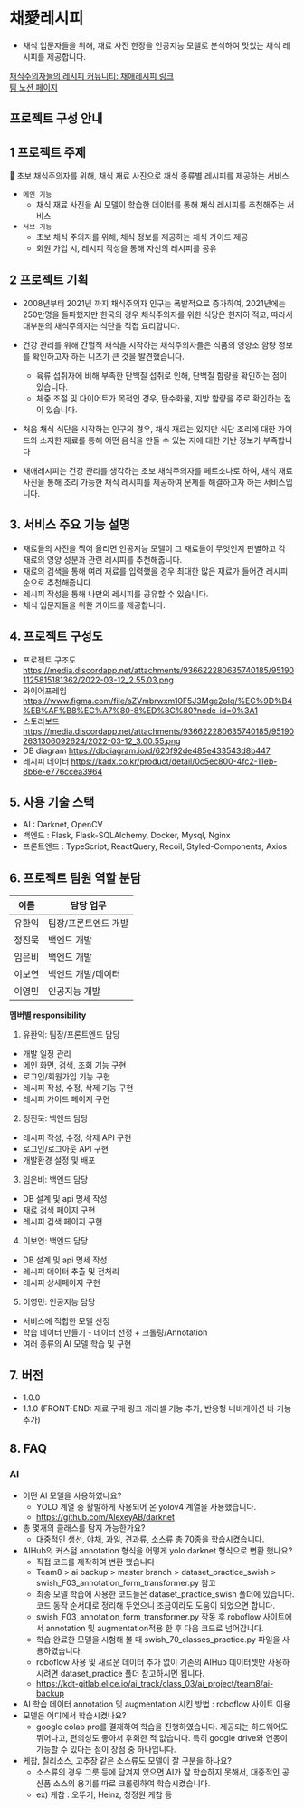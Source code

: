 # 채愛레시피
- 채식 입문자들을 위해, 재료 사진 한장을 인공지능 모델로 분석하여 맛있는 채식 레시피를 제공합니다.

[채식주의자들의 레시피 커뮤니티: 채애레시피 링크](https://elice-kdt-ai-3rd-team08.elicecoding.com/)
<br>
[팀 노션 페이지](https://www.notion.so/8-Wiki-4958a75d092d4898b1ec5ccb4f16ecd4)

## 프로젝트 구성 안내

## 1 프로젝트 주제

<aside>
🥦 초보 채식주의자를 위해, 채식 재료 사진으로 채식 종류별 레시피를 제공하는 서비스

</aside>

- `메인 기능`
    - 채식 재료 사진을 AI 모델이 학습한 데이터를 통해 채식 레시피를 추천해주는 서비스
- `서브 기능`
    - 초보 채식 주의자를 위해, 채식 정보를 제공하는 채식 가이드 제공
    - 회원 가입 시, 레시피 작성을 통해 자신의 레시피를 공유

## 2 프로젝트 기획

- 2008년부터 2021년 까지 채식주의자 인구는 폭발적으로 증가하여, 2021년에는 250만명을 돌파했지만 한국의 경우 채식주의자를 위한 식당은 현저히 적고, 따라서 대부분의 채식주의자는 식단을 직접 요리합니다.

- 건강 관리를 위해 간헐적 채식을 시작하는 채식주의자들은 식품의 영양소 함량 정보를 확인하고자 하는 니즈가 큰 것을 발견했습니다.
    - 육류 섭취자에 비해 부족한 단백질 섭취로 인해, 단백질 함량을 확인하는 점이 있습니다.
    - 체중 조절 및 다이어트가 목적인 경우, 탄수화물, 지방 함량을 주로 확인하는 점이 있습니다.

- 처음 채식 식단을 시작하는 인구의 경우, 채식 재료는 있지만 식단 조리에 대한 가이드와 소지한 재료를 통해 어떤 음식을 만들 수 있는 지에 대한 기반 정보가 부족합니다
- 채애레시피는 건강 관리를 생각하는 초보 채식주의자를 페르소나로 하여, 채식 재료 사진을 통해 조리 가능한 채식 레시피를 제공하여 문제를 해결하고자 하는 서비스입니다.

## 3. 서비스 주요 기능 설명

- 재료들의 사진을 찍어 올리면 인공지능 모델이 그 재료들이 무엇인지 판별하고 각 재료의 영양 성분과 관련 레시피를 추천해줍니다.
- 재료의 검색을 통해 여러 재료를 입력했을 경우 최대한 많은 재료가 들어간 레시피 순으로 추천해줍니다.
- 레시피 작성을 통해 나만의 레시피를 공유할 수 있습니다.
- 채식 입문자들을 위한 가이드를 제공합니다.

## 4. 프로젝트 구성도
  - 프로젝트 구조도
  https://media.discordapp.net/attachments/936622280635740185/951901125815181362/2022-03-12_2.55.03.png
  - 와이어프레임
  https://www.figma.com/file/sZVmbrwxm10F5J3Mge2oIq/%EC%9D%B4%EB%AF%B8%EC%A7%80-8%ED%8C%80?node-id=0%3A1
  - 스토리보드
  https://media.discordapp.net/attachments/936622280635740185/951902631306092624/2022-03-12_3.00.55.png
  - DB diagram
  https://dbdiagram.io/d/620f92de485e433543d8b447
  - 레시피 데이터
  https://kadx.co.kr/product/detail/0c5ec800-4fc2-11eb-8b6e-e776ccea3964

## 5. 사용 기술 스택
- AI : Darknet, OpenCV
- 백엔드 : Flask, Flask-SQLAlchemy, Docker, Mysql, Nginx
- 프론트엔드 : TypeScript, ReactQuery, Recoil, Styled-Components, Axios

## 6. 프로젝트 팀원 역할 분담
| 이름 | 담당 업무 |
| ------ | ------ |
| 유환익 | 팀장/프론트엔드 개발 |
| 정진묵 | 백엔드 개발 |
| 임은비 | 백엔드 개발 |
| 이보연 | 백엔드 개발/데이터 |
| 이영민 | 인공지능 개발 |

**멤버별 responsibility**

1. 유환익: 팀장/프론트엔드 담당

- 개발 일정 관리
- 메인 화면, 검색, 조회 기능 구현
- 로그인/회원가입 기능 구현
- 레시피 작성, 수정, 삭제 기능 구현
- 레시피 가이드 페이지 구현

2. 정진묵: 백엔드 담당

- 레시피 작성, 수정, 삭제 API 구현
- 로그인/로그아웃 API 구현
- 개발환경 설정 및 배포

3. 임은비: 백엔드 담당
- DB 설계 및 api 명세 작성
- 재료 검색 페이지 구현
- 레시피 검색 페이지 구현

4. 이보연: 백엔드 담당
- DB 설계 및 api 명세 작성
- 레시피 데이터 추출 및 전처리
- 레시피 상세페이지 구현

5. 이영민: 인공지능 담당
- 서비스에 적합한 모델 선정
- 학습 데이터 만들기 - 데이터 선정 + 크롤링/Annotation
- 여러 종류의 AI 모델 학습 및 구현


## 7. 버전
  - 1.0.0
  - 1.1.0 (FRONT-END: 재료 구매 링크 캐러셀 기능 추가, 반응형 네비게이션 바 기능 추가)

## 8. FAQ
  ### AI
  - 어떤 AI 모델을 사용하였나요?
    - YOLO 계열 중 활발하게 사용되어 온 yolov4 계열을 사용했습니다.
    - https://github.com/AlexeyAB/darknet
  - 총 몇개의 클래스를 탐지 가능한가요?
    - 대중적인 생선, 야채, 과일, 견과류, 소스류 총 70종을 학습시켰습니다.
  - AIHub의 커스텀 annotation 형식을 어떻게 yolo darknet 형식으로 변환 했나요?
    - 직접 코드를 제작하여 변환 했습니다
    - Team8 > ai backup > master branch > dataset_practice_swish > swish_F03_annotation_form_transformer.py 참고
    - 최종 모델 학습에 사용한 코드들은 dataset_practice_swish 폴더에 있습니다. 코드 동작 순서대로 정리해 두었으니 조금이라도 도움이 되었으면 합니다.
    - swish_F03_annotation_form_transformer.py 작동 후 roboflow 사이트에서 annotation 및 augmentation적용 한 후 다음 코드로 넘어갑니다.
    - 학습 완료한 모델을 시험해 볼 때 swish_70_classes_practice.py 파일을 사용하였습니다.
    - roboflow 사용 및 새로운 데이터 추가 없이 기존의 AIHub 데이터셋만 사용하시려면 dataset_practice 폴더 참고하시면 됩니다.
    - https://kdt-gitlab.elice.io/ai_track/class_03/ai_project/team8/ai-backup
  - AI 학습 데이터 annotation 및 augmentation 시킨 방법 : roboflow 사이트 이용
  - 모델은 어디에서 학습시켰나요?
    - google colab pro를 결재하여 학습을 진행하였습니다. 제공되는 하드웨어도 뛰어나고, 편의성도 좋아서 후회한 적 없습니다. 
      특히 google drive와 연동이 가능할 수 있다는 점이 장점 중 하나입니다.
  - 케찹, 칠리소스, 고추장 같은 소스류도 모델이 잘 구분을 하나요?
    - 소스류의 경우 그릇 등에 담겨져 있으면 AI가 잘 학습하지 못해서, 대중적인 공산품 소스의 용기를 따로 크롤링하여 학습시켰습니다.
    - ex) 케찹 : 오뚜기, Heinz,  청정원 케찹 등
